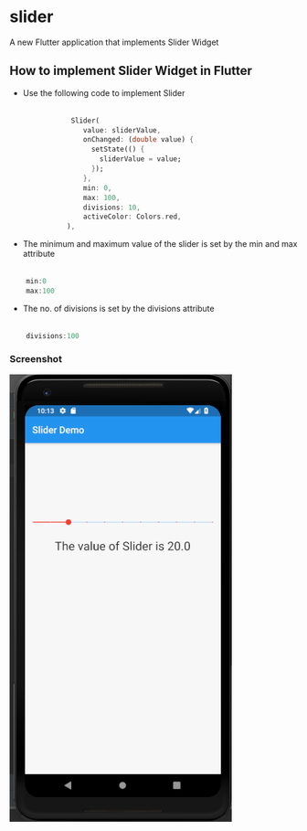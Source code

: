 # slider

A new Flutter application that implements Slider Widget

## How to implement Slider Widget in Flutter

- Use the following code to implement Slider

```dart

               Slider(
                  value: sliderValue,
                  onChanged: (double value) {
                    setState(() {
                      sliderValue = value;
                    });
                  },
                  min: 0,
                  max: 100,
                  divisions: 10,
                  activeColor: Colors.red,
              ),

```

- The minimum and maximum value of the slider is set by the min and max attribute

```dart

    min:0
    max:100

```

- The no. of divisions is set by the divisions attribute

```dart

    divisions:100

```


### Screenshot

![](screenshot/screen.png)
